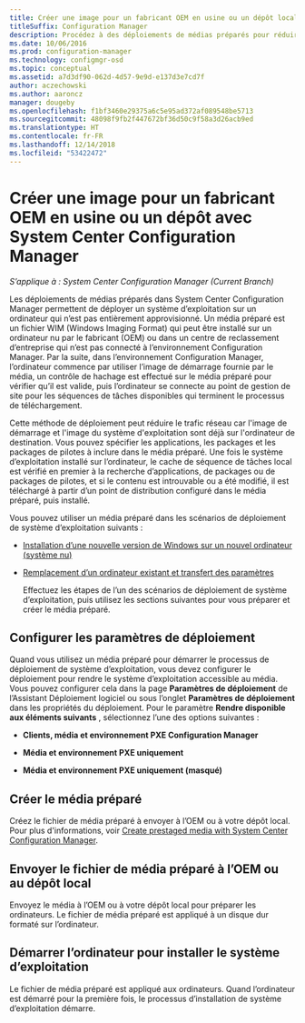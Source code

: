 ```yaml
---
title: Créer une image pour un fabricant OEM en usine ou un dépôt local
titleSuffix: Configuration Manager
description: Procédez à des déploiements de médias préparés pour réduire le trafic réseau pendant le déploiement d’un système d’exploitation sur un ordinateur qui n’est pas entièrement approvisionné.
ms.date: 10/06/2016
ms.prod: configuration-manager
ms.technology: configmgr-osd
ms.topic: conceptual
ms.assetid: a7d3df90-062d-4d57-9e9d-e137d3e7cd7f
author: aczechowski
ms.author: aaroncz
manager: dougeby
ms.openlocfilehash: f1bf3460e29375a6c5e95ad372af089548be5713
ms.sourcegitcommit: 48098f9fb2f447672bf36d50c9f58a3d26acb9ed
ms.translationtype: HT
ms.contentlocale: fr-FR
ms.lasthandoff: 12/14/2018
ms.locfileid: "53422472"
---
```

# <a name="create-an-image-for-an-oem-in-factory-or-a-local-depot-with-system-center-configuration-manager"></a>Créer une image pour un fabricant OEM en usine ou un dépôt avec System Center Configuration Manager

*S’applique à : System Center Configuration Manager (Current Branch)*

Les déploiements de médias préparés dans System Center Configuration Manager permettent de déployer un système d’exploitation sur un ordinateur qui n’est pas entièrement approvisionné. Un média préparé est un fichier WIM (Windows Imaging Format) qui peut être installé sur un ordinateur nu par le fabricant (OEM) ou dans un centre de reclassement d’entreprise qui n’est pas connecté à l’environnement Configuration Manager. Par la suite, dans l’environnement Configuration Manager, l’ordinateur commence par utiliser l’image de démarrage fournie par le média, un contrôle de hachage est effectué sur le média préparé pour vérifier qu’il est valide, puis l’ordinateur se connecte au point de gestion de site pour les séquences de tâches disponibles qui terminent le processus de téléchargement.


Cette méthode de déploiement peut réduire le trafic réseau car l'image de démarrage et l'image du système d'exploitation sont déjà sur l'ordinateur de destination. Vous pouvez spécifier les applications, les packages et les packages de pilotes à inclure dans le média préparé. Une fois le système d’exploitation installé sur l’ordinateur, le cache de séquence de tâches local est vérifié en premier à la recherche d’applications, de packages ou de packages de pilotes, et si le contenu est introuvable ou a été modifié, il est téléchargé à partir d’un point de distribution configuré dans le média préparé, puis installé.  

 Vous pouvez utiliser un média préparé dans les scénarios de déploiement de système d’exploitation suivants :  

- [Installation d’une nouvelle version de Windows sur un nouvel ordinateur (système nu)](install-new-windows-version-new-computer-bare-metal.md)  

- [Remplacement d’un ordinateur existant et transfert des paramètres](replace-an-existing-computer-and-transfer-settings.md)  

  Effectuez les étapes de l’un des scénarios de déploiement de système d’exploitation, puis utilisez les sections suivantes pour vous préparer et créer le média préparé.  

## <a name="configure-deployment-settings"></a>Configurer les paramètres de déploiement  
 Quand vous utilisez un média préparé pour démarrer le processus de déploiement de système d’exploitation, vous devez configurer le déploiement pour rendre le système d’exploitation accessible au média. Vous pouvez configurer cela dans la page **Paramètres de déploiement** de l’Assistant Déploiement logiciel ou sous l’onglet **Paramètres de déploiement** dans les propriétés du déploiement.  Pour le paramètre **Rendre disponible aux éléments suivants** , sélectionnez l’une des options suivantes :  

-   **Clients, média et environnement PXE Configuration Manager**  

-   **Média et environnement PXE uniquement**  

-   **Média et environnement PXE uniquement (masqué)**  

## <a name="create-the-prestaged-media"></a>Créer le média préparé  
 Créez le fichier de média préparé à envoyer à l’OEM ou à votre dépôt local. Pour plus d'informations, voir [Create prestaged media with System Center Configuration Manager](create-prestaged-media.md).  

## <a name="send-the-prestaged-media-file-to-the-oem-or-local-depot"></a>Envoyer le fichier de média préparé à l’OEM ou au dépôt local  
 Envoyez le média à l’OEM ou à votre dépôt local pour préparer les ordinateurs. Le fichier de média préparé est appliqué à un disque dur formaté sur l’ordinateur.  

## <a name="start-the-computer-to-install-the-operating-system"></a>Démarrer l’ordinateur pour installer le système d’exploitation  
 Le fichier de média préparé est appliqué aux ordinateurs. Quand l’ordinateur est démarré pour la première fois, le processus d’installation de système d’exploitation démarre.  
